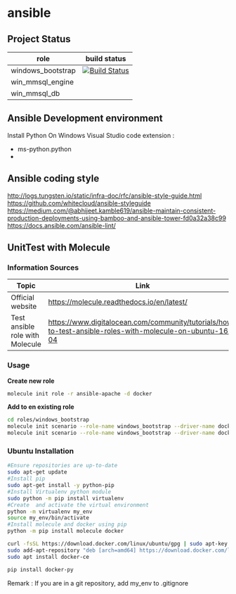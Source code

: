 # ansible

## Project Status
| role | build status |
|--------|------------|
| windows_bootstrap | [![Build Status](https://dev.azure.com/ygo74/ansible/_apis/build/status/ansible-CI?branchName=master)](https://dev.azure.com/ygo74/ansible/_build/latest?definitionId=12&branchName=master) |
| win_mmsql_engine | |
| win_mmsql_db | |

## Ansible Development environment
Install Python On Windows
Visual Studio code extension :
* ms-python.python
*

## Ansible coding style
http://logs.tungsten.io/static/infra-doc/rfc/ansible-style-guide.html
https://github.com/whitecloud/ansible-styleguide
https://medium.com/@abhijeet.kamble619/ansible-maintain-consistent-production-deployments-using-bamboo-and-ansible-tower-fd0a32a38c99
https://docs.ansible.com/ansible-lint/

## UnitTest with Molecule

### Information Sources
| Topic | Link |
| ----- | ---- |
Official website | https://molecule.readthedocs.io/en/latest/
Test ansible role with Molecule | https://www.digitalocean.com/community/tutorials/how-to-test-ansible-roles-with-molecule-on-ubuntu-16-04

### Usage

**Create new role**
```bash
molecule init role -r ansible-apache -d docker
```

**Add to en existing role**
```bash
cd roles/windows_bootstrap
molecule init scenario --role-name windows_bootstrap --driver-name docker
molecule init scenario --role-name windows_bootstrap --driver-name docker --scenario-name windows
```




### Ubuntu Installation
```bash
#Ensure repositories are up-to-date
sudo apt-get update
#Install pip
sudo apt-get install -y python-pip
#Install Virtualenv python module
sudo python -m pip install virtualenv
#Create  and activate the virtual environment
python -m virtualenv my_env
source my_env/bin/activate
#Install molecule and docker using pip
python -m pip install molecule docker

curl -fsSL https://download.docker.com/linux/ubuntu/gpg | sudo apt-key add -
sudo add-apt-repository "deb [arch=amd64] https://download.docker.com/linux/ubuntu $(lsb_release -cs) stable"
sudo apt install docker-ce

pip install docker-py
```

Remark : If you are in a git repository, add my_env to .gitignore